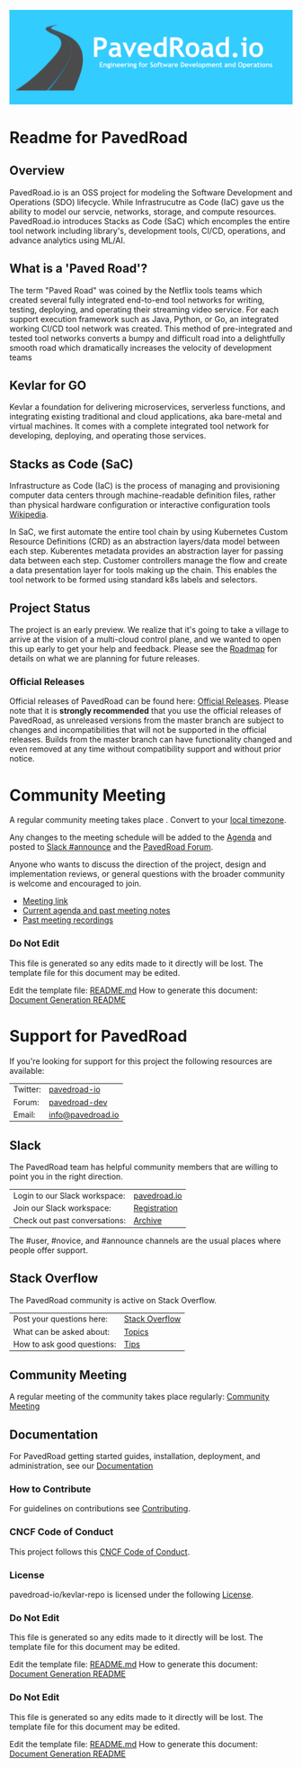<p align="center"><img src="https://github.com/pavedroad-io/kevlar-repo/blob/master/assets/images/banner.png" alt="PavedRoad.io"></p>

# Readme for PavedRoad
## Overview
PavedRoad.io is an OSS project for modeling the Software Development and Operations (SDO) lifecycle.  While Infrastrucutre as Code (IaC) gave us the ability to model our servcie, networks, storage, and compute resources.  PavedRoad.io introduces Stacks as Code (SaC) which encomples the entire tool network including library's, development tools, CI/CD, operations, and advance analytics using ML/AI. 

## What is a 'Paved Road'?
The term "Paved Road" was coined by the Netflix tools teams which created several fully integrated end-to-end tool networks for writing, testing, deploying, and operating their streaming video service. For each support execution framework such as Java, Python, or Go, an integrated working CI/CD tool network was created.  This method of pre-integrated and tested tool networks converts a bumpy and difficult road into a delightfully smooth road which dramatically increases the velocity of development teams

## Kevlar for GO
Kevlar a foundation for delivering microservices, serverless functions, and integrating existing traditional and cloud applications, aka bare-metal and virtual machines.  It comes with a complete integrated tool network for developing, deploying, and operating those services. 

## Stacks as Code (SaC)
Infrastructure as Code (IaC) is the process of managing and provisioning computer data centers through machine-readable definition files, rather than physical hardware configuration or interactive configuration tools [Wikipedia](https://en.wikipedia.org/wiki/Infrastructure_as_code).

In SaC, we first automate the entire tool chain by using Kubernetes Custom Resource Definitions (CRD) as an abstraction layers/data model between each step.  Kuberentes metadata provides an abstraction layer for passing data between each step.  Customer controllers manage the flow and create a data presentation layer for tools making up the chain.  This enables the tool network to be formed using standard k8s labels and selectors.

## Project Status

The project is an early preview. We realize that it's going to take a village to arrive at the vision of a multi-cloud control plane, and we wanted to open this up early to get your help and feedback. Please see the [Roadmap](/ROADMAP.md) for details on what we are planning for future releases. 

### Official Releases

Official releases of PavedRoad can be found here:
[Official Releases](https://github.com/pavedroad-io/kevlar-repo/releases).
Please note that it is **strongly recommended** that you use the official releases
of PavedRoad, as unreleased versions from the master branch are subject to
changes and incompatibilities that will not be supported in the official releases.
Builds from the master branch can have functionality changed and even removed
at any time without compatibility support and without prior notice.

# Community Meeting

A regular community meeting takes place [](https://zoom.us/j/7886774843).
Convert to your [local timezone](http://www.thetimezoneconverter.com/?t=9:00&tz=PT%20%28Pacific%20Time%29).

Any changes to the meeting schedule will be added to the [Agenda](https://agenda.com)
and posted to [Slack #announce](https://pavedroadio.slack.com/messages/TBD/) 
and the [PavedRoad Forum](https://groups.google.com/forum/#!forum/pavedroad-dev).

Anyone who wants to discuss the direction of the project, design and implementation reviews, or general questions with the broader community is welcome and encouraged to join.

* [Meeting link](https://zoom.us/j/7886774843)
* [Current agenda and past meeting notes](https://agenda.com)
* [Past meeting recordings](https://youtube.com)

### Do Not Edit
This file is generated so any edits made to it directly will be lost.
The template file for this document may be edited.

Edit the template file: [README.md](/repo-templates/oss-default/README.md)
How to generate this document: [Document Generation README](/assets/README.md)
# Support for PavedRoad
If you're looking for support for this project the following resources are available:

| | |
|-|-|
|Twitter:|[pavedroad-io](https://twitter.com/pavedroad_io)|
|Forum:|[pavedroad-dev](https://groups.google.com/forum/#!forum/pavedroad-dev)|
|Email:|[info@pavedroad.io](mailto:info@pavedroad.io)|

## Slack
The PavedRoad team has helpful community members that are willing to point you in the right direction.

| | |
|-|-|
|Login to our Slack workspace:|[pavedroad.io](https://pavedroadio.slack.com)|
|Join our Slack workspace:|[Registration](https://slack.pavedroad.io)|
|Check out past conversations:|[Archive](https://pavedroadio.slackarchive.com)|

The #user, #novice, and #announce channels are the usual places where people offer support.

## Stack Overflow
The PavedRoad community is active on Stack Overflow.

| | |
|-|-|
|Post your questions here:|[Stack Overflow](http://stackoverflow.com/questions/tagged/pavedroad)|
|What can be asked about:|[Topics](http://stackoverflow.com/help/on-topic)|
|How to ask good questions:|[Tips](http://stackoverflow.com/help/how-to-ask)|

## Community Meeting 
A regular meeting of the  community takes place regularly:
[Community Meeting](/MEETING)

## Documentation 
For PavedRoad getting started guides, installation, deployment,
and administration, see our [Documentation](https://github.com/pavedroad-io/kevlar-repo/blob/master/docs)

### How to Contribute
For guidelines on contributions see [Contributing](/CONTRIBUTING.md).
### CNCF Code of Conduct
This project follows this [CNCF Code of Conduct](/CODE_OF_CONDUCT.md).
### License
pavedroad-io/kevlar-repo is licensed under the following [License](/LICENSE).
### Do Not Edit
This file is generated so any edits made to it directly will be lost.
The template file for this document may be edited.

Edit the template file: [README.md](/repo-templates/oss-default/README.md)
How to generate this document: [Document Generation README](/assets/README.md)
### Do Not Edit
This file is generated so any edits made to it directly will be lost.
The template file for this document may be edited.

Edit the template file: [README.md](/repo-templates/oss-default/README.md)
How to generate this document: [Document Generation README](/assets/README.md)
